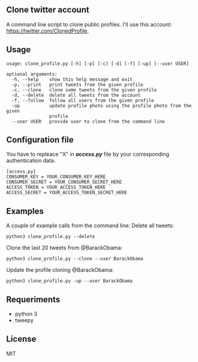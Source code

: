 
##  Clone twitter account

A command line script to clone public profiles.
I'll use this account: https://twitter.com/ClonedProfile.

## Usage

```
usage: clone_profile.py [-h] [-p] [-c] [-d] [-f] [-up] [--user USER]

optional arguments:
  -h, --help    show this help message and exit
  -p, --print   print tweets from the given profile
  -c, --clone   clone some tweets from the given profile
  -d, --delete  delete all tweets from the account
  -f, --follow  follow all users from the given profile
  -up           update profile photo using the profile photo from the given
                profile
  --user USER   provide user to clone from the command line
  ```
  
  ## Configuration file
You have to repleace "X" in ___access.py___ file by your corresponding authentication data.
```
[access.py]
CONSUMER_KEY = YOUR_CONSUMER_KEY_HERE
CONSUMER_SECRET = YOUR_CONSUMER_SECRET_HERE
ACCESS_TOKEN = YOUR_ACCESS_TOKEN_HERE
ACCESS_SECRET = YOUR_ACCESS_TOKEN_SECRET_HERE
```

## Examples
A couple of example calls from the command line:
Delete all tweets:
```
python3 clone_profile.py --delete
```
Clone the last 20 tweets from @BarackObama:
```
python3 clone_profile.py --clone --user BarackObama  
```
Update the profile cloning @BarackObama:
```
python3 clone_profile.py -up --user BarackObama  
``` 

## Requeriments
- python 3
- tweepy

## License
MIT
